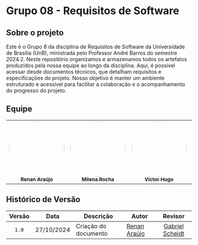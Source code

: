 # Grupo 08 - Requisitos de Software

## Sobre o projeto

Este é o Grupo 8 da disciplina de Requisitos de Software da Universidade de Brasília (UnB), ministrada pelo Professor André Barros do semestre 2024.2. Neste repositório organizamos e armazenamos todos os artefatos produzidos pela nossa equipe ao longo da disciplina. Aqui, é possível acessar desde documentos técnicos, que detalham requisitos e especificações do projeto. Nosso objetivo é manter um ambiente estruturado e acessível para facilitar a colaboração e o acompanhamento do progresso do projeto.

## Equipe

<table>
  <tr>
     <td align="center"><a href="https://github.com/renantfm4"><img style="border-radius: 50%;" src="https://avatars.githubusercontent.com/u/111506459?v=4" width="150px;" alt=""/><br /><sub><b>Renan Araújo</b></sub></a><br />
    <td align="center"><a href="https://github.com/MilenaFRocha"><img style="border-radius: 50%;" src="https://avatars.githubusercontent.com/u/104432227?v=4" width="150px;" alt=""/><br /><sub><b>Milena Rocha</b></sub></a><br />
    <td align="center"><a href="https://github.com/VHbernardes"><img style="border-radius: 50%;" src="https://avatars.githubusercontent.com/u/151786821?v=4" width="150px;" alt=""/><br /><sub><b>Victor Hugo</b></sub></a><br />
    <td align="center"><a href="https://github.com/rafgpereira"><img style="border-radius: 50%;" src="https://avatars.githubusercontent.com/u/81361524?v=4" width="150px;" alt=""/><br /><sub><b>Rafael Gomes</b></sub></a><br />
    <td align="center"><a href="https://github.com/Gxaite"><img style="border-radius: 50%;" src="https://avatars.githubusercontent.com/u/111130521?v=4" width="150px;" alt=""/><br /><sub><b>Gabriel Scheidt</b></sub></a><br />

</tr>
</table>


## Histórico de Versão

|Versão|Data|Descrição|Autor|Revisor|
|:----:|----|---------|-----|:-------:|
|`1.0`|27/10/2024|Criação do documento|[Renan Araújo](https://github.com/renantfm4)|[Gabriel Scheidt](https://github.com/Gxaite)|
